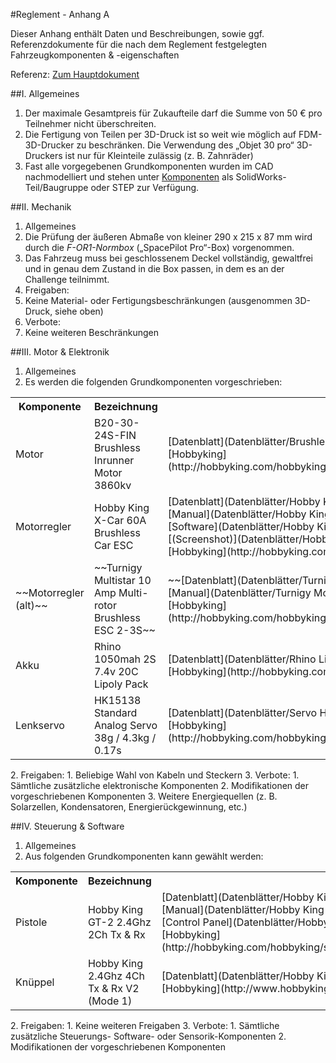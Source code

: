 #Reglement - Anhang A

Dieser Anhang enthält Daten und Beschreibungen, sowie ggf. Referenzdokumente für die nach dem Reglement festgelegten Fahrzeugkomponenten & -eigenschaften

Referenz: [Zum Hauptdokument](Reglement.md)

##I. Allgemeines
1. Der maximale Gesamtpreis für Zukaufteile darf die Summe von 50 € pro Teilnehmer nicht überschreiten.
2. Die Fertigung von Teilen per 3D-Druck ist so weit wie möglich auf FDM-3D-Drucker zu beschränken. Die Verwendung des „Objet 30 pro“ 3D-Druckers ist nur für Kleinteile zulässig (z. B. Zahnräder)
3. Fast alle vorgegebenen Grundkomponenten wurden im CAD nachmodelliert und stehen unter [Komponenten](Komponenten) als SolidWorks-Teil/Baugruppe oder STEP zur Verfügung.

##II. Mechanik
1. Allgemeines
  1. Die Prüfung der äußeren Abmaße von kleiner 290 x 215 x 87 mm wird durch die *F-OR1-Normbox* („SpacePilot Pro“-Box) vorgenommen.
  2. Das Fahrzeug muss bei geschlossenem Deckel vollständig, gewaltfrei und in genau dem Zustand in die Box passen, in dem es an der Challenge teilnimmt.
2. Freigaben:
  1. Keine Material- oder Fertigungsbeschränkungen (ausgenommen 3D-Druck, siehe oben)
3. Verbote:
  1. Keine weiteren Beschränkungen

##III. Motor & Elektronik
1. Allgemeines
  1. Es werden die folgenden Grundkomponenten vorgeschrieben:
<table><tbody><tr><th>Komponente</th><th>Bezeichnung</th><th>Links</th></tr>
<tr><td>Motor</td><td>B20-30-24S-FIN Brushless Inrunner Motor 3860kv</td><td>[Datenblatt](Datenblätter/Brushless Motor B20-30-24S-FIN - Datenblatt.pdf)<br>[Hobbyking](http://hobbyking.com/hobbyking/store/__24930__B20_30_24S_FIN_Brushless_Inrunner_Motor_3860kv.html)</td></tr>
<tr><td>Motorregler</td><td>Hobby King X-Car 60A Brushless Car ESC</td><td>[Datenblatt](Datenblätter/Hobby King X-Car Motorregler - Datenblatt.pdf)<br>[Manual](Datenblätter/Hobby King X-Car Motorregler - User Manual.pdf)<br>[Software](Datenblätter/Hobby King X-Car Motorregler - USB Programming Software.zip)<br>[(Screenshot)](Datenblätter/Hobby King X-Car Motorregler - USB Programming Software.jpg)<br>[Hobbyking](http://hobbyking.com/hobbyking/store/uh_viewItem.asp?idProduct=28375)</td></tr>
<tr><td>~~Motorregler (alt)~~</td><td>~~Turnigy Multistar 10 Amp Multi-rotor Brushless ESC 2-3S~~</td><td>~~[Datenblatt](Datenblätter/Turnigy Motorregler - Datenblatt.pdf)<br>[Manual](Datenblätter/Turnigy Motorregler - Manual.pdf)<br>[Hobbyking](http://hobbyking.com/hobbyking/store/__25362__Turnigy_Multistar_10_Amp_Multi_rotor_Brushless_ESC_2_3S.html)~~</td></tr>
<tr><td>Akku</td><td>Rhino 1050mah 2S 7.4v 20C Lipoly Pack</td><td>[Datenblatt](Datenblätter/Rhino Lipoly Pack 1050 - Datenblatt.pdf)<br>[Hobbyking](http://hobbyking.com/hobbyking/store/__7307__Rhino_1050mah_2S_7_4v_20C_Lipoly_Pack.html)</td></tr>
<tr><td>Lenkservo</td><td>HK15138 Standard Analog Servo 38g / 4.3kg / 0.17s</td><td>[Datenblatt](Datenblätter/Servo HK15138 - Datenblatt.pdf)<br>[Hobbyking](http://hobbyking.com/hobbyking/store/__16269__HK15138_Standard_Analog_Servo_38g_4_3kg_0_17s.html)</td></tr>
</table>
2. Freigaben:
  1. Beliebige Wahl von Kabeln und Steckern
3. Verbote:
  1. Sämtliche zusätzliche elektronische Komponenten
  2. Modifikationen der vorgeschriebenen Komponenten
  3. Weitere Energiequellen (z. B. Solarzellen, Kondensatoren, Energierückgewinnung, etc.)

##IV. Steuerung & Software
1. Allgemeines
  1. Aus folgenden Grundkomponenten kann gewählt werden:
<table><tbody><tr><th>Komponente</th><th>Bezeichnung</th><th>Links</th></tr>
<tr><td>Pistole</td><td>Hobby King GT-2 2.4Ghz 2Ch Tx & Rx</td><td>[Datenblatt](Datenblätter/Hobby King GT-2 - Datenblatt.pdf)<br>[Manual](Datenblätter/Hobby King GT-2 - Manual.pdf)<br>[Control Panel](Datenblätter/Hobby King GT-2 - Control Panel.jpg)<br>[Hobbyking](http://hobbyking.com/hobbyking/store/__10608__Hobby_King_GT_2_2_4Ghz_2Ch_Tx_Rx.html)</td></tr>
<tr><td>Knüppel</td><td>Hobby King 2.4Ghz 4Ch Tx & Rx V2 (Mode 1)</td><td>[Datenblatt](Datenblätter/Hobby King TR6A - Datenblatt.pdf)<br>[Hobbyking](http://www.hobbyking.com/hobbyking/store/uh_viewItem.asp?idProduct=8337)</td></tr>
</table>
2. Freigaben:
  1. Keine weiteren Freigaben
3. Verbote:
  1. Sämtliche zusätzliche Steuerungs- Software- oder Sensorik-Komponenten
  2. Modifikationen der vorgeschriebenen Komponenten
